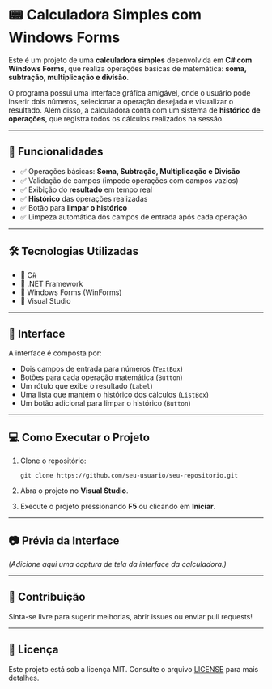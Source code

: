 
# 📟 Calculadora Simples com Windows Forms

Este é um projeto de uma **calculadora simples** desenvolvida em **C# com Windows Forms**, que realiza operações básicas de matemática: **soma, subtração, multiplicação e divisão**.

O programa possui uma interface gráfica amigável, onde o usuário pode inserir dois números, selecionar a operação desejada e visualizar o resultado. Além disso, a calculadora conta com um sistema de **histórico de operações**, que registra todos os cálculos realizados na sessão.

---

## 🚀 Funcionalidades

- ✅ Operações básicas: **Soma, Subtração, Multiplicação e Divisão**  
- ✅ Validação de campos (impede operações com campos vazios)  
- ✅ Exibição do **resultado** em tempo real  
- ✅ **Histórico** das operações realizadas  
- ✅ Botão para **limpar o histórico**  
- ✅ Limpeza automática dos campos de entrada após cada operação  

---

## 🛠️ Tecnologias Utilizadas

- 🎯 C#  
- 🎯 .NET Framework  
- 🎯 Windows Forms (WinForms)  
- 🎯 Visual Studio  

---

## 🎨 Interface

A interface é composta por:

- Dois campos de entrada para números (`TextBox`)  
- Botões para cada operação matemática (`Button`)  
- Um rótulo que exibe o resultado (`Label`)  
- Uma lista que mantém o histórico dos cálculos (`ListBox`)  
- Um botão adicional para limpar o histórico (`Button`)  

---

## 💻 Como Executar o Projeto

1. Clone o repositório:
   ```
   git clone https://github.com/seu-usuario/seu-repositorio.git
   ```

2. Abra o projeto no **Visual Studio**.

3. Execute o projeto pressionando **F5** ou clicando em **Iniciar**.

---

## 📷 Prévia da Interface

*(Adicione aqui uma captura de tela da interface da calculadora.)*

---

## 🤝 Contribuição

Sinta-se livre para sugerir melhorias, abrir issues ou enviar pull requests!

---

## 📝 Licença

Este projeto está sob a licença MIT. Consulte o arquivo [LICENSE](LICENSE) para mais detalhes.
